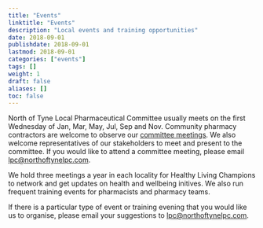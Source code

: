 ```yaml
---
title: "Events"
linktitle: "Events"
description: "Local events and training opportunities"
date: 2018-09-01
publishdate: 2018-09-01
lastmod: 2018-09-01
categories: ["events"]
tags: []
weight: 1
draft: false
aliases: []
toc: false
---
```


North of Tyne Local Pharmaceutical Committee usually meets on the first Wednesday of Jan, Mar, May, Jul, Sep and Nov. 
Community pharmacy contractors are welcome to observe our [committee meetings](/about/meetings/lpc-meetings.html). 
We also welcome representatives of our stakeholders to meet and present to the committee. 
If you would like to attend a committee meeting, please email [lpc@northoftynelpc.com](mailto:lpc@northoftynelpc.com).  

We hold three meetings a year in each locality for Healthy Living Champions to network and get updates on health and wellbeing initives. 
We also run frequent training events for pharmacists and pharmacy teams.  

If there is a particular type of event or training evening that you would like us to organise, 
please email your suggestions to [lpc@northoftynelpc.com](mailto:lpc@northoftynelpc.com).  



